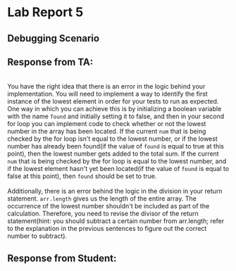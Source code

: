 # Lab Report 5

## Debugging Scenario


## Response from TA:
<br>You have the right idea that there is an error in the logic behind your implementation. You will need to implement a way to identify the first instance of the lowest element in order for your tests to run as expected. One way in which you can achieve this is by initializing a boolean variable with the name `found` and initially setting it to false, and then in your second for loop you can implement code to check whether or not the lowest number in the array has been located. If the current `num` that is being checked by the for loop isn't equal to the lowest number, or if the lowest number has already been found(if the value of `found` is equal to true at this point), then the lowest number gets added to the total sum. If the current `num` that is being checked by the for loop is equal to the lowest number, and if the lowest element hasn't yet been located(if the value of `found` is equal to false at this point), then `found` should be set to true.</br>
<br>Additionally, there is an error behind the logic in the division in your return statement. `arr.length` gives us the length of the entire array. The occurrence of the lowest number shouldn't be included as part of the calculation. Therefore, you need to revise the divisor of the return statement(hint: you should subtract a certain number from arr.length; refer to the explanation in the previous sentences to figure out the correct number to subtract).</br>

## Response from Student:


